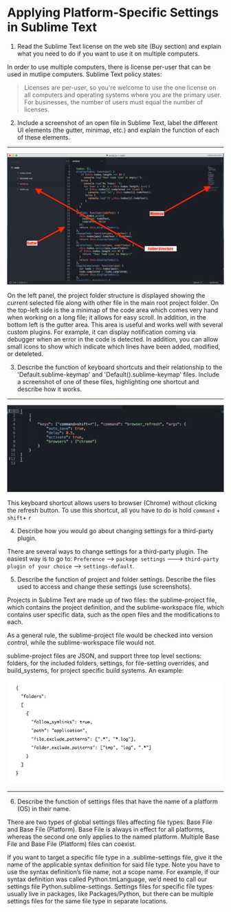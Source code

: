 Applying Platform-Specific Settings in Sublime Text
===================================================

1. Read the Sublime Text license on the web site (Buy section) and explain what you need to do if you want to use it on multiple computers.

In order to use multiple computers, there is license per-user that can be used in mutlipe computers. Sublime Text policy states: 

>Licenses are per-user, so you're welcome to use the one license on all computers and operating systems where you are the primary user. For businesses, the number of users must equal the number of licenses.

2. Include a screenshot of an open file in Sublime Text, label the different UI elements (the gutter, minimap, etc.) and explain the function of each of these elements.

* * *

![sublime](sub.png)


On the left panel, the project folder structure is displayed showing the current selected file along with other file in the main root project folder. On the top-left side is the a minimap of the code area which comes very hand when working on a long file; it allows for easy scroll. In addition, in the bottom left is the gutter area. This area is useful and works well with several custom plugins. For example, it can display notification coming via debugger when an error in the code is detected. In addition, you can allow small icons to show which indicate which lines have been added, modified, or deteleted.

3. Describe the function of keyboard shortcuts and their relationship to the \'Default.sublime-keymap\' and \'Default().sublime-keymap\' files. Include a screenshot of one of these files, highlighting one shortcut and describe how it works.

* * *

![sublime](keysmap.png)

This keyboard shortcut allows users to browser (Chrome) without clicking the refresh button. To use this shortcut, all you have to do is hold `command` + `shift`+ `r`


4. Describe how you would go about changing settings for a third-party plugin.

There are several ways to change settings for a third-party plugin. The easiest way is to go to: `Preference` --> `package settings` ---> `third-party plugin of your choice` --> `settings-default`. 

5. Describe the function of project and folder settings. Describe the files used to access and change these settings (use screenshots).

Projects in Sublime Text are made up of two files: the sublime-project file, which contains the project definition, and the sublime-workspace file, which contains user specific data, such as the open files and the modifications to each.

As a general rule, the sublime-project file would be checked into version control, while the sublime-workspace file would not.

sublime-project files are JSON, and support three top level sections: folders, for the included folders, settings, for file-setting overrides, and build_systems, for project specific build systems. An example:

![sublime](prjf.png)

* * * 

6. Describe the function of settings files that have the name of a platform (OS) in their name.

There are two types of global settings files affecting file types: Base File and Base File (Platform). Base File is always in effect for all platforms, whereas the second one only applies to the named platform. Multiple Base File and Base File (Platform) files can coexist.

If you want to target a specific file type in a .sublime-settings file, give it the name of the applicable syntax definition for said file type. Note you have to use the syntax definition’s file name, not a scope name. For example, if our syntax definition was called Python.tmLanguage, we’d need to call our settings file Python.sublime-settings. Settings files for specific file types usually live in packages, like Packages/Python, but there can be multiple settings files for the same file type in separate locations.
